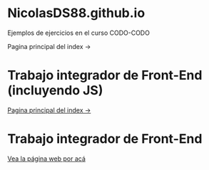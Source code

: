 # NicolasDS88.github.io
Ejemplos de ejercicios en el curso CODO-CODO

Pagina principal del index -> 

# Trabajo integrador de Front-End (incluyendo JS)
[Pagina principal del index -> ](https://NicolasDS88.github.io/index.html )

# Trabajo integrador de Front-End
[Vea la página web por acá](https://NicolasDS88.github.io/ticket.html)
